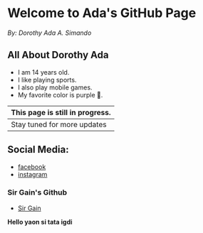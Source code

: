 # Welcome to Ada's GitHub Page
_By: Dorothy Ada A. Simando_


## All About Dorothy Ada

 - I am 14 years old.
 - I like playing sports.
 - I also play mobile games.
 - My favorite color is purple 💜.


| **This page is still in progress.** |
| -------- |
| Stay tuned for more updates |




## Social Media:

- [facebook](https://www.facebook.com/dorothy.dora1512/)
- [instagram](https://www.instagram.com/dorothyyadaa/)


### Sir Gain's Github
- [Sir Gain](https://641n.github.io/)


**Hello yaon si tata igdi**
